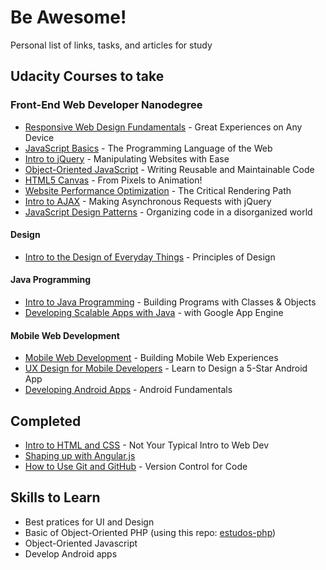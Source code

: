 # Be Awesome!
 Personal list of links, tasks, and articles for study
 
## Udacity Courses to take
 
### Front-End Web Developer Nanodegree
- [Responsive Web Design Fundamentals](https://www.udacity.com/course/ud893) - Great Experiences on Any Device
- [JavaScript Basics](https://www.udacity.com/course/ud804) - The Programming Language of the Web
- [Intro to jQuery](https://www.udacity.com/course/ud245) - Manipulating Websites with Ease
- [Object-Oriented JavaScript](https://www.udacity.com/course/ud015) - Writing Reusable and Maintainable Code
- [HTML5 Canvas](https://www.udacity.com/course/ud292) - From Pixels to Animation!
- [Website Performance Optimization](https://www.udacity.com/course/ud884) - The Critical Rendering Path
- [Intro to AJAX](https://www.udacity.com/course/ud110) - Making Asynchronous Requests with jQuery
- [JavaScript Design Patterns](https://www.udacity.com/course/ud989) - Organizing code in a disorganized world

#### Design

- [Intro to the Design of Everyday Things](https://www.udacity.com/course/design101) - Principles of Design

#### Java Programming

- [Intro to Java Programming](https://www.udacity.com/course/cs046) - Building Programs with Classes & Objects
- [Developing Scalable Apps with Java](https://www.udacity.com/course/ud859) - with Google App Engine

#### Mobile Web Development
- [Mobile Web Development](https://www.udacity.com/course/cs256) - Building Mobile Web Experiences
- [UX Design for Mobile Developers](https://www.udacity.com/course/ud849) - Learn to Design a 5-Star Android App
- [Developing Android Apps](https://www.udacity.com/course/ud853) - Android Fundamentals


## Completed
- [Intro to HTML and CSS](https://www.udacity.com/course/ud304) - Not Your Typical Intro to Web Dev
- [Shaping up with Angular.js](https://www.codeschool.com/courses/shaping-up-with-angular-js)
- [How to Use Git and GitHub](https://www.udacity.com/course/ud775) - Version Control for Code

## Skills to Learn

- Best pratices for UI and Design
- Basic of Object-Oriented PHP (using this repo: [estudos-php](https://github.com/lucasmlessa/estudos-php))
- Object-Oriented Javascript
- Develop Android apps



